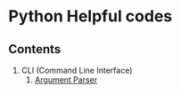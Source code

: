 # Python Helpful codes

## Contents

1. CLI (Command Line Interface)
    1. [Argument Parser](./01-basics/01-cli/01-argument-parser.md)
